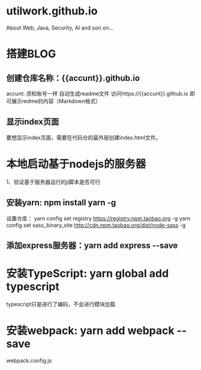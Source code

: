 # utilwork.github.io
About Web, Java, Security, AI and son on...

# 搭建BLOG
## 创建仓库名称：{{accunt}}.github.io
accunt: 须和账号一样
自动生成readme文件
访问https://{{accunt}}.github.io 即可展示redme的内容（Markdown格式）

## 显示index页面
要想显示index页面，需要在代码仓的最外层创建index.html文件。

# 本地启动基于nodejs的服务器
1、验证基于服务器运行的ji脚本是否可行

## 安装yarn: npm install yarn -g
设置仓库：
yarn config set registry https://registry.npm.taobao.org -g
yarn config set sass_binary_site http://cdn.npm.taobao.org/dist/node-sass -g

## 添加express服务器：yarn add express --save

# 安装TypeScript: yarn global add typescript
typescript只是进行了编码，不会进行模块加载


# 安装webpack: yarn add webpack --save

webpack.config.js